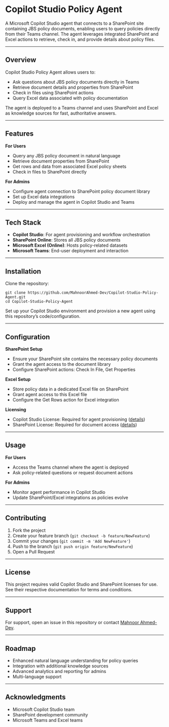 # Copilot Studio Policy Agent

A Microsoft Copilot Studio agent that connects to a SharePoint site containing JBS policy documents, enabling users to query policies directly from their Teams channel. The agent leverages integrated SharePoint and Excel actions to retrieve, check in, and provide details about policy files.

---

## Overview

Copilot Studio Policy Agent allows users to:

- Ask questions about JBS policy documents directly in Teams
- Retrieve document details and properties from SharePoint
- Check in files using SharePoint actions
- Query Excel data associated with policy documentation

The agent is deployed to a Teams channel and uses SharePoint and Excel as knowledge sources for fast, authoritative answers.

---

## Features

**For Users**
- Query any JBS policy document in natural language
- Retrieve document properties from SharePoint
- Get rows and data from associated Excel policy sheets
- Check in files to SharePoint directly

**For Admins**
- Configure agent connection to SharePoint policy document library
- Set up Excel data integrations
- Deploy and manage the agent in Copilot Studio and Teams

---

## Tech Stack

- **Copilot Studio**: For agent provisioning and workflow orchestration
- **SharePoint Online**: Stores all JBS policy documents
- **Microsoft Excel (Online)**: Hosts policy-related datasets
- **Microsoft Teams**: End-user deployment and interaction

---

## Installation

Clone the repository:

```
git clone https://github.com/MahnoorAhmed-Dev/Copilot-Studio-Policy-Agent.git
cd Copilot-Studio-Policy-Agent
```

Set up your Copilot Studio environment and provision a new agent using this repository’s code/configuration.

---

## Configuration

**SharePoint Setup**
- Ensure your SharePoint site contains the necessary policy documents
- Grant the agent access to the document library
- Configure SharePoint actions: Check In File, Get Properties

**Excel Setup**
- Store policy data in a dedicated Excel file on SharePoint
- Grant agent access to this Excel file
- Configure the Get Rows action for Excel integration

**Licensing**
- Copilot Studio License: Required for agent provisioning ([details](https://learn.microsoft.com/en-us/microsoft-copilot-studio/licensing))
- SharePoint License: Required for document access ([details](https://learn.microsoft.com/en-us/sharepoint/sharepoint-licensing-overview))

---

## Usage

**For Users**
- Access the Teams channel where the agent is deployed
- Ask policy-related questions or request document actions

**For Admins**
- Monitor agent performance in Copilot Studio
- Update SharePoint/Excel integrations as policies evolve

---

## Contributing

1. Fork the project
2. Create your feature branch (`git checkout -b feature/NewFeature`)
3. Commit your changes (`git commit -m 'Add NewFeature'`)
4. Push to the branch (`git push origin feature/NewFeature`)
5. Open a Pull Request

---

## License

This project requires valid Copilot Studio and SharePoint licenses for use. See their respective documentation for terms and conditions.

---

## Support

For support, open an issue in this repository or contact [Mahnoor Ahmed-Dev](https://github.com/MahnoorAhmed-Dev).

---

## Roadmap

- Enhanced natural language understanding for policy queries
- Integration with additional knowledge sources
- Advanced analytics and reporting for admins
- Multi-language support

---

## Acknowledgments

- Microsoft Copilot Studio team
- SharePoint development community
- Microsoft Teams and Excel teams
